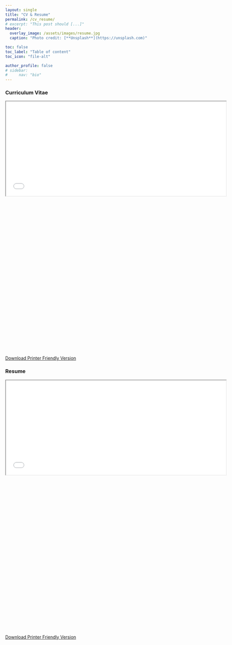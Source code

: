 ```yaml
---
layout: single
title: "CV & Resume"
permalink: /cv_resume/
# excerpt: "This post should [...]"
header:
  overlay_image: /assets/images/resume.jpg
  caption: "Photo credit: [**Unsplash**](https://unsplash.com)"

toc: false
toc_label: "Table of content"
toc_icon: "file-alt"

author_profile: false
# sidebar:
#     nav: "bio"
---
```


### Curriculum Vitae

<iframe src="{{site.baseurl}}/assets/docs/cv_cosmiclatte.pdf#toolbar=0" width="700px" height="300px"></iframe>

<a href="{{site.baseurl}}/assets/docs/cv_white.pdf">
    <svg class="fas fa-print" aria-hidden="true" viewBox="0 0 10 10">
    </svg> Download Printer Friendly Version
</a>

### Resume

<iframe src="{{site.baseurl}}/assets/docs/resume_cosmiclatte.pdf#toolbar=0" width="700px" height="300px"></iframe>

<a href="{{site.baseurl}}/assets/docs/resume_white.pdf">
    <svg class="fas fa-print" aria-hidden="true" viewBox="0 0 10 10">
    </svg> Download Printer Friendly Version
</a>

<!-- <embed src="/assets/docs/cv_antique_white.pdf#toolbar=0" type="application/pdf" width="50%" height="50%"> -->
